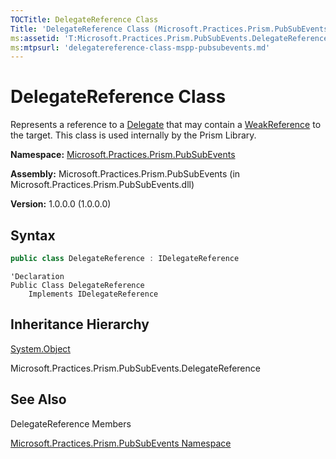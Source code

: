 ```yaml
---
TOCTitle: DelegateReference Class
Title: 'DelegateReference Class (Microsoft.Practices.Prism.PubSubEvents)'
ms:assetid: 'T:Microsoft.Practices.Prism.PubSubEvents.DelegateReference'
ms:mtpsurl: 'delegatereference-class-mspp-pubsubevents.md'
---
```


# DelegateReference Class

Represents a reference to a [Delegate](http://msdn.microsoft.com/en-us/library/y22acf51) that may contain a [WeakReference](http://msdn.microsoft.com/en-us/library/hbh8w2zd) to the target. This class is used internally by the Prism Library.

**Namespace:** [Microsoft.Practices.Prism.PubSubEvents](/patterns-practices/reference/mspp-pubsubevents-namespace)

**Assembly:** Microsoft.Practices.Prism.PubSubEvents (in Microsoft.Practices.Prism.PubSubEvents.dll) 

**Version:** 1.0.0.0 (1.0.0.0)

## Syntax

```C#
public class DelegateReference : IDelegateReference
```

```VB
'Declaration
Public Class DelegateReference
	Implements IDelegateReference
```    

## Inheritance Hierarchy


[System.Object](http://msdn.microsoft.com/en-us/library/e5kfa45b)

Microsoft.Practices.Prism.PubSubEvents.DelegateReference

## See Also

DelegateReference Members

[Microsoft.Practices.Prism.PubSubEvents Namespace](/patterns-practices/reference/mspp-pubsubevents-namespace
)

